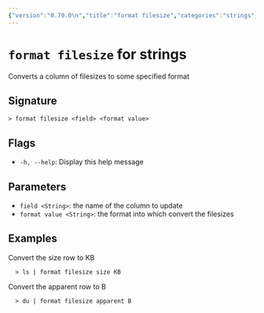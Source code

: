 ```yaml
---
{"version":"0.70.0\n","title":"format filesize","categories":"strings","usage":"Converts a column of filesizes to some specified format\n"}
---
```

<!-- THIS FILE IS GENERATED BY update_book_commands.cjs USING NUSHELL'S HELP COMMANDS.
REFRAIN FROM EDITING IT MANUALLY.-->
# <code>format filesize</code> for strings

<div class='command-title'>Converts a column of filesizes to some specified format</div>

## Signature

```> format filesize <field> <format value>```

## Flags

 * ```-h, --help```: Display this help message
## Parameters

 * ```field <String>```: the name of the column to update
 * ```format value <String>```: the format into which convert the filesizes
## Examples

  Convert the size row to KB
```shell
  > ls | format filesize size KB
```
  Convert the apparent row to B
```shell
  > du | format filesize apparent B
```


